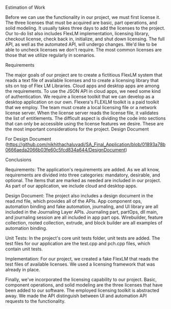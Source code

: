Estimation of Work

Before we can use the functionality in our project, we must first license it. The three licenses that must be acquired are basic, part operations, and solid modeling. It usually takes three days to add the licenses to the project. Our to-do list also includes FlexLM implementation, licensing library, checkout license, check back in, initialize, and shut down licensing. The full API, as well as the automated API, will undergo changes. We'd like to be able to uncheck licenses we don't require. The most common licenses are those that we utilize regularly in scenarios.

Requirements

The major goals of our project are to create a fictitious FlexLM system that reads a text file of available licenses and to create a licensing library that sits on top of Flex LM Libraries. Cloud apps and desktop apps are among the requirements. To use the JSON API in cloud apps, we need some kind of authentication. We require a license toolkit that we can develop as a desktop application on our own. Flexera's FLEXLM toolkit is a paid toolkit that we employ. The team must create a local licensing file or a network license server. When the license server reads the license file, it validates the list of entitlements. The difficult aspect is dividing the code into sections that can only be accessible using the license features we desire. These are the most important considerations for the project.
Design Document

For Design Document (https://github.com/nikhithachaluvadi/SA_Final_Application/blob/01893a78b0666aeda2066b03fe60c5fcd834a644/DesignDocument)

Conclusions

  Requirements: The application's requirements are added. As we all know, requirements are divided into three categories: mandatory, desirable, and optional. The items that are marked as needed are included in our project. As part of our application, we include cloud and desktop apps.
  
  Design Document: The project also includes a design document in the read.md file, which provides all of the APIs. App component ops, automation binding and fake automation, journaling, and UI library are all included in the Journaling Layer APIs. Journaling part, partOps, dll main, and journaling session are all included in app part ops. Wirebuilder, feature collection, rooted collection, extrude, and block builder are all examples of automation binding.
  
  Unit Tests: In the project's core unit tests folder, unit tests are added. The test files for our application are the test.cpp and pch.cpp files, which contain unit tests.

Implementation: For our project, we created a fake FlexLM that reads the test files of available licenses. We used a licensing framework that was already in place.

Finally, we've incorporated the licensing capability to our project. Basic, component operations, and solid modeling are the three licenses that have been added to our software. The employed licensing toolkit is abstracted away. We made the API distinguish between UI and automation API requests to the functionality.
